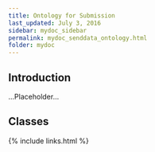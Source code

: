```yaml
---
title: Ontology for Submission
last_updated: July 3, 2016
sidebar: mydoc_sidebar
permalink: mydoc_senddata_ontology.html
folder: mydoc
---
```


## Introduction 

...Placeholder...

## Classes



{% include links.html %}
